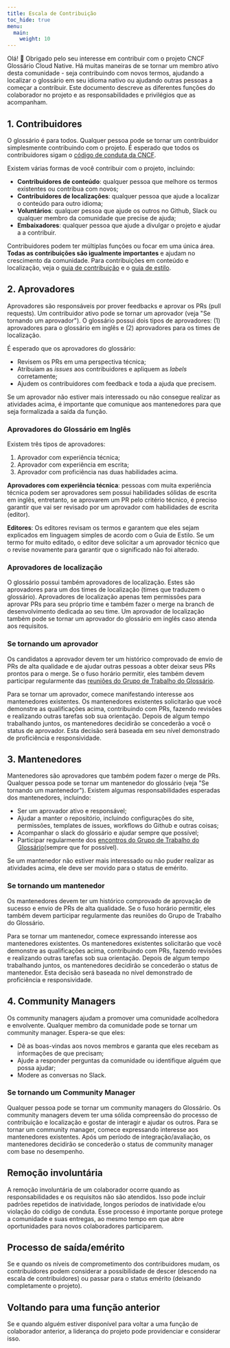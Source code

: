 ```yaml
---
title: Escala de Contribuição
toc_hide: true
menu:
  main:
    weight: 10
---
```


Olá! 👋 Obrigado pelo seu interesse em contribuir com o projeto CNCF Glossário Cloud Native. Há muitas maneiras de se tornar um membro ativo desta comunidade - seja contribuindo com novos termos, ajudando a localizar o glossário em seu idioma nativo ou ajudando outras pessoas a começar a contribuir. Este documento descreve as diferentes funções do colaborador no projeto e as responsabilidades e privilégios que as acompanham.

## 1. Contribuidores

O glossário é para todos. Qualquer pessoa pode se tornar um contribuidor simplesmente contribuindo com o projeto.
É esperado que todos os contribuidores sigam o [código de conduta da CNCF](https://github.com/cncf/foundation/blob/main/code-of-conduct.md).

Existem várias formas de você contribuir com o projeto, incluindo:

- **Contribuidores de conteúdo**: qualquer pessoa que melhore os termos existentes ou contribua com novos;
- **Contribuidores de localizações**: qualquer pessoa que ajude a localizar o conteúdo para outro idioma;
- **Voluntários**: qualquer pessoa que ajude os outros no Github, Slack ou qualquer membro da comunidade que precise de ajuda;
- **Embaixadores**: qualquer pessoa que ajude a divulgar o projeto e ajudar a a contribuir.

Contribuidores podem ter múltiplas funções ou focar em uma única área. **Todas as contribuições são igualmente importantes** e ajudam no crescimento da comunidade. Para contribuições em conteúdo e localização, veja o [guia de contribuição](/pt-br/contribute/) e o [guia de estilo](/pt-br/style-guide/).

## 2. Aprovadores

Aprovadores são responsáveis por prover feedbacks e aprovar os PRs (pull requests). Um contribuidor ativo pode se tornar um aprovador (veja "Se tornando um aprovador"). O glossário possui dois tipos de aprovadores: (1) aprovadores para o glossário em inglês e (2) aprovadores para os times de localização.

É esperado que os aprovadores do glossário:

- Revisem os PRs em uma perspectiva técnica;
- Atribuiam as *issues* aos contribuidores e apliquem as *labels* corretamente;
- Ajudem os contribuidores com feedback e toda a ajuda que precisem.

Se um aprovador não estiver mais interessado ou não consegue realizar as atividades acima, é importante que comunique aos mantenedores para que seja formalizada a saída da função.

### Aprovadores do Glossário em Inglês

Existem três tipos de aprovadores:

1) Aprovador com experiência técnica;
2) Aprovador com experiência em escrita;
3) Aprovador com proficiência nas duas habilidades acima.

**Aprovadores com experiência técnica**: pessoas com muita experiência técnica podem ser aprovadores sem possui habilidades sólidas de escrita em inglês, entretanto, se aprovarem um PR pelo critério técnico, é preciso garantir que vai ser revisado por um aprovador com habilidades de escrita (editor).

**Editores**: Os editores revisam os termos e garantem que eles sejam explicados em linguagem simples de acordo com o Guia de Estilo. Se um termo for muito editado, o editor deve solicitar a um aprovador técnico que o revise novamente para garantir que o significado não foi alterado.

### Aprovadores de localização

O glossário possui também aprovadores de localização. Estes são aprovadores para um dos times de localização (times que traduzem o glossário). Aprovadores de localização apenas tem permissões para aprovar PRs para seu próprio time e também fazer o merge na branch de desenvolvimento dedicada ao seu time. Um aprovador de localização também pode se tornar um aprovador do glossário em inglês caso atenda aos requisitos.

### Se tornando um aprovador

Os candidatos a aprovador devem ter um histórico comprovado de envio de PRs de alta qualidade e de ajudar outras pessoas a obter deixar seus PRs prontos para o merge. Se o fuso horário permitir, eles também devem participar regularmente das [reuniões do Grupo de Trabalho do Glossário](https://www.cncf.io/calendar/).

Para se tornar um aprovador, comece manifestando interesse aos mantenedores existentes. Os mantenedores existentes solicitarão que você demonstre as qualificações acima, contribuindo com PRs, fazendo revisões e realizando outras tarefas sob sua orientação. Depois de algum tempo trabalhando juntos, os mantenedores decidirão se concederão a você o status de aprovador. Esta decisão será baseada em seu nível demonstrado de proficiência e responsividade.

## 3. Mantenedores

Mantenedores são aprovadores que também podem fazer o merge de PRs. Qualquer pessoa pode se tornar um mantenedor do glossário (veja "Se tornando um mantenedor"). Existem algumas responsabilidades esperadas dos mantenedores, incluindo:

- Ser um aprovador ativo e responsável;
- Ajudar a manter o repositório, incluindo configurações do site, permissões, templates de issues, workflows do Github e outras coisas;
- Acompanhar o slack do glossário e ajudar sempre que possível;
- Participar regularmente dos [encontros do Grupo de Trabalho do Glossário](https://www.cncf.io/calendar/)(sempre que for possível).

Se um mantenedor não estiver mais interessado ou não puder realizar as atividades acima, ele deve ser movido para o status de emérito.

### Se tornando um mantenedor

Os mantenedores devem ter um histórico comprovado de aprovação de sucesso e envio de PRs de alta qualidade. Se o fuso horário permitir, eles também devem participar regularmente das reuniões do Grupo de Trabalho do Glossário.

Para se tornar um mantenedor, comece expressando interesse aos mantenedores existentes. Os mantenedores existentes solicitarão que você demonstre as qualificações acima, contribuindo com PRs, fazendo revisões e realizando outras tarefas sob sua orientação. Depois de algum tempo trabalhando juntos, os mantenedores decidirão se concederão o status de mantenedor. Esta decisão será baseada no nível demonstrado de proficiência e responsividade.

## 4. Community Managers

Os community managers ajudam a promover uma comunidade acolhedora e envolvente. Qualquer membro da comunidade pode se tornar um community manager. Espera-se que eles:

- Dê as boas-vindas aos novos membros e garanta que eles recebam as informações de que precisam;
- Ajude a responder perguntas da comunidade ou identifique alguém que possa ajudar;
- Modere as conversas no Slack.

### Se tornando um Community Manager

Qualquer pessoa pode se tornar um community managers do Glossário. Os community managers devem ter uma sólida compreensão do processo de contribuição e localização e gostar de interagir e ajudar os outros. Para se tornar um community manager, comece expressando interesse aos mantenedores existentes. Após um período de integração/avaliação, os mantenedores decidirão se concederão o status de community manager com base no desempenho.

## Remoção involuntária

A remoção involuntária de um colaborador ocorre quando as responsabilidades e os requisitos não são atendidos. Isso pode incluir padrões repetidos de inatividade, longos períodos de inatividade e/ou violação do código de conduta. Esse processo é importante porque protege a comunidade e suas entregas, ao mesmo tempo em que abre oportunidades para novos colaboradores participarem.

## Processo de saída/emérito

Se e quando os níveis de comprometimento dos contribuidores mudam, os contribuidores podem considerar a possibilidade de descer (descendo na escala de contribuidores) ou passar para o status emérito (deixando completamente o projeto).

## Voltando para uma função anterior

Se e quando alguém estiver disponível para voltar a uma função de colaborador anterior, a liderança do projeto pode providenciar e considerar isso.

